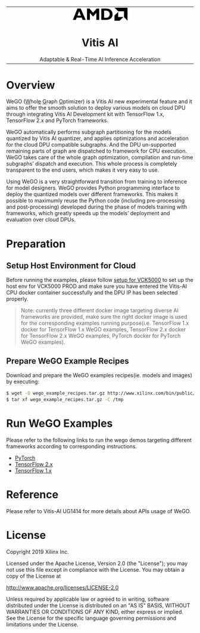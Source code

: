 <table class="sphinxhide">
 <tr>
   <td align="center"><img src="https://raw.githubusercontent.com/Xilinx/Image-Collateral/main/xilinx-logo.png" width="30%"/><h1>Vitis AI</h1><h0>Adaptable & Real-Time AI Inference Acceleration</h0>
   </td>
 </tr>
</table>

# Overview

WeGO (<u>W</u>hol<u>e</u> <u>G</u>raph <u>O</u>ptimizer) is a Vitis AI new experimental feature and it aims to offer the smooth solution to deploy various models on cloud DPU through integrating Vitis AI Development kit with TensorFlow 1.x, TensorFlow 2.x and PyTorch frameworks.

WeGO automatically performs subgraph partitioning for the models quantized by Vitis AI quantizer, and applies optimizations and acceleration for the cloud DPU compatible subgraphs.  And the DPU un-supported remaining parts of graph are dispatched to framework for CPU execution. WeGO takes care of the whole graph optimization, compilation and run-time subgraphs’ dispatch and execution. This whole process is completely transparent to the end users, which makes it very easy to use. 

Using WeGO is a very straightforward transition from training to inference for model designers. WeGO provides Python programming interface to deploy the quantized models over different frameworks. This makes it possible to maximumly reuse the Python code (including pre-processing and post-processing) developed during the phase of models training with frameworks, which greatly speeds up the models’ deployment and evaluation over cloud DPUs.


# Preparation

## Setup Host Environment for Cloud
Before running the examples, please follow [setup for VCK5000](https://github.com/Xilinx/Vitis-AI/tree/master/board_setup/vck5000) to set up the host env for VCK5000 PROD and make sure you have entered the Vitis-AI CPU docker container successfully and the DPU IP has been selected properly.

> Note: currently three different docker image targeting diverse AI frameworks are provided, make sure the right docker image is used for the corresponding examples running purpose(i.e. TensorFlow 1.x docker for TensorFlow 1.x WeGO examples, TensorFlow 2.x docker for TensorFlow 2.x WeGO examples, PyTorch docker for PyTorch WeGO examples).

## Prepare WeGO Example Recipes
Download and prepare the WeGO examples recipes(ie. models and images) by executing:
```bash
$ wget -O wego_example_recipes.tar.gz http://www.xilinx.com/bin/public/openDownload?filename=wego_example_recipes.tar.gz
$ tar xf wego_example_recipes.tar.gz -C /tmp
```

# Run WeGO Examples

Please refer to the following links to run the wego demos targeting different frameworks according to corresponding instructions.

- [PyTorch](./pytorch) 
- [TensorFlow 2.x](./tensorflow-2.x)
- [TensorFlow 1.x](./tensorflow-1.x)


# Reference

Please refer to Vitis-AI UG1414 for more details about APIs usage of WeGO.

# License
Copyright 2019 Xilinx Inc.

Licensed under the Apache License, Version 2.0 (the "License"); you may not use this file except in compliance with the License. You may obtain a copy of the License at

http://www.apache.org/licenses/LICENSE-2.0

Unless required by applicable law or agreed to in writing, software distributed under the License is distributed on an "AS IS" BASIS, WITHOUT WARRANTIES OR CONDITIONS OF ANY KIND, either express or implied. See the License for the specific language governing permissions and limitations under the License.
